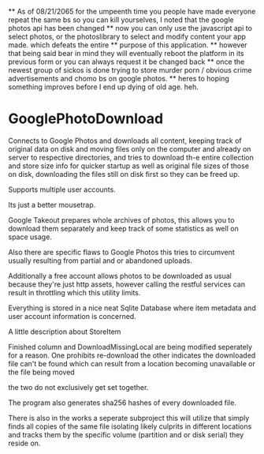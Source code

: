 ** As of 08/21/2065 for the umpeenth time you people have made everyone repeat the same bs so you can kill yourselves, I noted that the google photos api has been changed
** now you can only use the javascript api to select photos, or the photoslibrary to select and modify content your app made.  which defeats the entire 
** purpose of this application.
** however that being said bear in mind they will eventually reboot the platform in its previous form or you can always request it be changed back
** once the newest group of sickos is done trying to store murder porn / obvious crime advertisements and chomo bs on google photos.
** heres to hoping something improves before I end up dying of old age. heh.

# GooglePhotoDownload
Connects to Google Photos and downloads all content, keeping track of original data on disk and moving 
files only on the computer and already on server to  respective directories, and tries to download th-e 
entire collection and store size info for quicker startup as well as original file sizes of those on disk, 
downloading the files still on disk first so they can be freed up.  

Supports multiple user accounts. 

Its just a better mousetrap. 

Google Takeout prepares whole archives of photos, 
this allows you to download them separately and keep track of some statistics as well on space usage.

Also there are specific flaws to Google Photos this tries to circumvent usually resulting from partial and or abandoned uploads.

Additionally a free account allows photos to be downloaded as usual because they're just http assets, however calling the restful services can result in throttling which this utility limits.

Everything is stored in a nice neat Sqlite Database where item metadata and user account information is concerned.

A little description about StoreItem

Finished column and DownloadMissingLocal are being modified seperately for a reason.
One prohibits re-download
the other indicates the downloaded file can't be found which can result from a location becoming unavailable or the file being moved

the two do not exclusively get set together.

The program also generates sha256 hashes of every downloaded file.

There is also in the works a seperate subproject this will utilize that simply finds all copies of the same file isolating likely culprits in different locations and tracks them by the specific volume (partition and or disk serial) they reside on.
